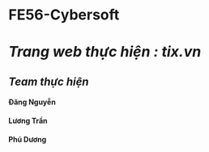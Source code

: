 # FE56-Cybersoft
# <i>Trang web thực hiện :  tix.vn </i>
## <i>Team thực hiện</i>
#### Đăng Nguyễn
#### Lương Trần
#### Phú Dương
